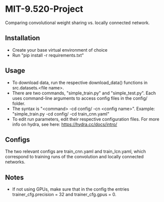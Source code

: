 # MIT-9.520-Project
Comparing convolutional weight sharing vs. locally connected network.

## Installation
- Create your base virtual environment of choice
- Run "pip install -r requirements.txt"

## Usage
- To download data, run the respective download_data() functions in src.datasets.\<file name\>.
- There are two commands, "simple_train.py" and "simple_test.py". Each uses command-line arguments to access config files in the config/ folder.
- The syntax is "\<command\> -cd config/ -cn \<config name\>". Example: "simple_train.py -cd config/ -cd train_cnn.yaml"
- To edit run parameters, edit their respective configuration files. For more info on hydra, see here: https://hydra.cc/docs/intro/

## Configs
The two relevant configs are train_cnn.yaml and train_lcn.yaml, which correspond to training runs of the convolution and locally connected networks.

## Notes
- If not using GPUs, make sure that in the config the entries trainer_cfg.precision = 32 and trainer_cfg.gpus = 0.